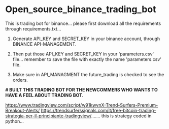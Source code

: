 # Open_source_binance_trading_bot

This is trading bot for binance... please first download all the requirements through requirements.txt...

1. Generate API_KEY and SECRET_KEY in your binance account, through BINANCE API-MANAGEMENT.

2. Then put those API_KEY and SECRET_KEY in your 'parameters.csv' file... remember to save the file with exactly the name 'parameters.csv' file.

3. Make sure in API_MANAGMENT the future_trading is checked to see the orders.


**# BUILT THIS TRADING BOT FOR THE NEWCOMMERS WHO WANTS TO HAVE A FEEL ABOUT TRADING BOT.**

https://www.tradingview.com/script/w91kwvnX-Trend-Surfers-Premium-Breakout-Alerts/ 
https://trendsurferssignals.com/it/free-bitcoin-trading-strategia-per-il-principiante-tradingview/....... this is strategy coded in python...
